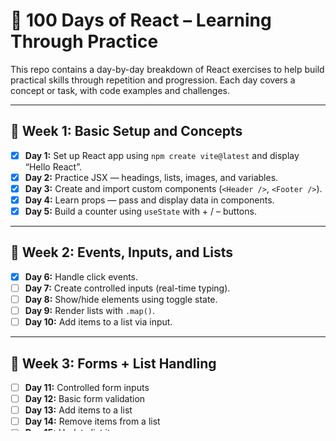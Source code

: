 # 🧠 100 Days of React – Learning Through Practice

This repo contains a day-by-day breakdown of React exercises to help build practical skills through repetition and progression. Each day covers a concept or task, with code examples and challenges.

---

## 📅 Week 1: Basic Setup and Concepts

- [x] **Day 1:** Set up React app using `npm create vite@latest` and display “Hello React”.
- [x] **Day 2:** Practice JSX — headings, lists, images, and variables.
- [x] **Day 3:** Create and import custom components (`<Header />`, `<Footer />`).
- [x] **Day 4:** Learn props — pass and display data in components.
- [x] **Day 5:** Build a counter using `useState` with + / – buttons.

---

## 🧩 Week 2: Events, Inputs, and Lists

- [x] **Day 6:** Handle click events.
- [ ] **Day 7:** Create controlled inputs (real-time typing).
- [ ] **Day 8:** Show/hide elements using toggle state.
- [ ] **Day 9:** Render lists with `.map()`.
- [ ] **Day 10:** Add items to a list via input.

---

## 📝 Week 3: Forms + List Handling

- [ ] **Day 11:** Controlled form inputs
- [ ] **Day 12:** Basic form validation
- [ ] **Day 13:** Add items to a list
- [ ] **Day 14:** Remove items from a list
- [ ] **Day 15:** Update list items
- [ ] **Day 16:** Toggle item state (e.g., favorite/unfavorite)
- [ ] **Day 17:** Show list count or summary
- [ ] **Day 18:** Filter list by category
- [ ] **Day 19:** Sort list alphabetically
- [ ] **Day 20:** Sort by date or number

---

## 🔄 Week 4: useEffect + API Basics

- [ ] **Day 21:** Intro to `useEffect`
- [ ] **Day 22:** Update document title with state
- [ ] **Day 23:** Fetch data from API (e.g., JSONPlaceholder)
- [ ] **Day 24:** Handle loading and errors
- [ ] **Day 25:** Cleanup in `useEffect`
- [ ] **Day 26:** Fetch on button click vs. on mount
- [ ] **Day 27:** Fetch with search query
- [ ] **Day 28:** Handle API pagination

---

## ⚙️ Week 5: Performance + UX

- [ ] **Day 29:** Debounce search input
- [ ] **Day 30:** Show loading spinner
- [ ] **Day 31:** Disable submit button during load
- [ ] **Day 32:** Optimistic UI updates
- [ ] **Day 33:** Scroll to element with `useRef`
- [ ] **Day 34:** Focus input with `useRef`
- [ ] **Day 35:** Throttle scroll events

---

## ♻️ Week 6: Reusability + Custom Components

- [ ] Day 36: Reusable Button component
- [ ] Day 37: Modal component
- [ ] Day 38: Reusable Form Input
- [ ] Day 39: Alert component
- [ ] Day 40: Card UI component
- [ ] Day 41: Table component with headers and rows
- [ ] Day 42: Dropdown Menu

---

## 🌐 Week 7: React Router

- [ ] Day 43: Set up React Router
- [ ] Day 44: Create multiple pages
- [ ] Day 45: Use `Link` instead of `<a>`
- [ ] Day 46: Route with URL params (`/users/:id`)
- [ ] Day 47: Nested Routes
- [ ] Day 48: Redirect after action (e.g., login)
- [ ] Day 49: 404 Page

---

## 🧵 Week 8: Hooks in Depth

- [ ] Day 50: Custom Hook for form
- [ ] Day 51: Custom Hook for fetch
- [ ] Day 52: `useRef` for non-reactive values
- [ ] Day 53: `useReducer` for state management
- [ ] Day 54: `useMemo` for heavy calculations
- [ ] Day 55: `useCallback` for memoizing functions
- [ ] Day 56: Combine `useMemo` and `useCallback`

---

## 🗂️ Week 9: Context + State Management

- [ ] Day 57: Intro to Context API
- [ ] Day 58: Theme context (light/dark)
- [ ] Day 59: Auth context (login/logout)
- [ ] Day 60: Global Toast/Alert system
- [ ] Day 61: Combine `useReducer` + Context
- [ ] Day 62: Share data across deeply nested components
- [ ] Day 63: Persist context in `localStorage`

---

## 🔧 Week 10: Intermediate Projects

- [ ] Day 64: Todo App with CRUD
- [ ] Day 65: Add filters and search
- [ ] Day 66: Add sorting and pagination
- [ ] Day 67: Save todos to `localStorage`
- [ ] Day 68: Contact Manager
- [ ] Day 69: Post Feed (API based)
- [ ] Day 70: Product Grid with filters

---

## 🎨 Week 11: Styling + Component Libraries

- [ ] Day 71: CSS Modules
- [ ] Day 72: Responsive design
- [ ] Day 73: Tailwind CSS
- [ ] Day 74: Use UI Kit (Material UI, Shadcn, etc.)
- [ ] Day 75: Theme toggle (light/dark)
- [ ] Day 76: CSS transitions
- [ ] Day 77: Framer Motion animation

---

## 🧾 Week 12: Forms, Validation, Libraries

- [ ] Day 78: Yup form validation
- [ ] Day 79: `react-hook-form` usage
- [ ] Day 80: Multi-step form
- [ ] Day 81: Dynamic fields (add/remove sections)
- [ ] Day 82: Submission states (loading/success)
- [ ] Day 83: Save progress to `localStorage`

---

## ⚡ Week 13: Advanced Features

- [ ] Day 84: Infinite scroll
- [ ] Day 85: File upload + preview
- [ ] Day 86: Drag & drop list
- [ ] Day 87: Scroll to load more
- [ ] Day 88: Keyboard navigation
- [ ] Day 89: Detect offline/online state
- [ ] Day 90: Accessibility basics (ARIA, focus)

---

## 🚀 Week 14–15: Capstone Projects

- [ ] Day 91: Final project setup
- [ ] Day 92: Plan UI and routes
- [ ] Day 93–95: Build core features (auth, routing, API)
- [ ] Day 96–97: Add filtering, searching, API hooks
- [ ] Day 98: Add user feedback and alerts
- [ ] Day 99: Optimize and refactor
- [ ] Day 100: Deploy to Vercel or Netlify

---

## 📌 Notes

- This project is hands-on and focused on small, incremental progress.
- You can track your own 100 days by forking this repo and committing daily.

---

## 📁 Folder Structure Suggestion (optional)
